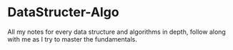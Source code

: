 # DataStructer-Algo
All my notes for every data structure and algorithms in depth, follow along with me as I try to master the fundamentals.
